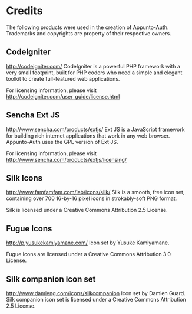 # Credits

The following products were used in the creation of Appunto-Auth. Trademarks and copyrights are property of their respective owners.

## CodeIgniter
http://codeigniter.com/
CodeIgniter is a powerful PHP framework with a very small footprint, built for PHP coders who need a simple and elegant toolkit to 
create full-featured web applications.</p>

For licensing information, please visit http://codeigniter.com/user_guide/license.html 

## Sencha Ext JS
http://www.sencha.com/products/extjs/
Ext JS is a JavaScript framework for building rich internet applications that work in any web browser.
Appunto-Auth uses the GPL version of Ext JS.  

For licensing information, please visit http://www.sencha.com/products/extjs/licensing/

## Silk Icons
http://www.famfamfam.com/lab/icons/silk/
Silk is a smooth, free icon set, containing over 700 16-by-16 pixel icons in strokably-soft PNG format. 

Silk is licensed under a Creative Commons Attribution 2.5 License. 

## Fugue Icons
http://p.yusukekamiyamane.com/
Icon set by Yusuke Kamiyamane.

Fugue Icons are licensed under a Creative Commons Attribution 3.0 License. 

## Silk companion icon set
http://www.damieng.com/icons/silkcompanion
Icon set by Damien Guard.
Silk companion icon set is licensed under a Creative Commons Attribution 2.5 License. 


